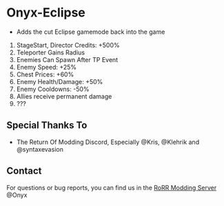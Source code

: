 # Onyx-Eclipse

- Adds the cut Eclipse gamemode back into the game
1) StageStart, Director Credits: +500%
2) Teleporter Gains Radius
3) Enemies Can Spawn After TP Event
4) Enemy Speed: +25%
5) Chest Prices: +60%
6) Enemy Health/Damage: +50%
7) Enemy Cooldowns: -50%
8)  Allies receive permanent damage
9)  ???

## Special Thanks To
* The Return Of Modding Discord, Especially @Kris, @Klehrik and @syntaxevasion

## Contact
For questions or bug reports, you can find us in the [RoRR Modding Server](https://discord.gg/VjS57cszMq) @Onyx
